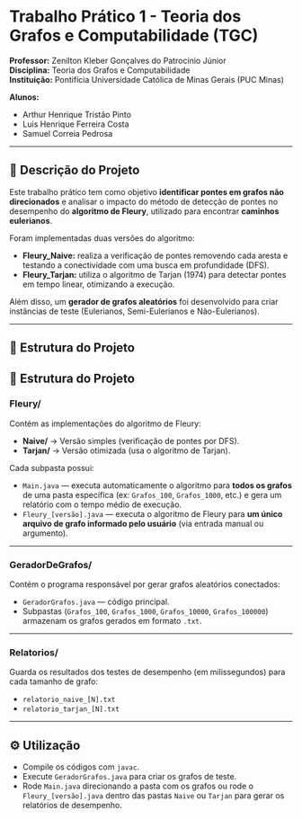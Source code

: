# Trabalho Prático 1 - Teoria dos Grafos e Computabilidade (TGC)

**Professor:** Zenilton Kleber Gonçalves do Patrocínio Júnior  
**Disciplina:** Teoria dos Grafos e Computabilidade  
**Instituição:** Pontifícia Universidade Católica de Minas Gerais (PUC Minas)  

**Alunos:**
- Arthur Henrique Tristão Pinto  
- Luis Henrique Ferreira Costa  
- Samuel Correia Pedrosa  

---

## 📘 Descrição do Projeto

Este trabalho prático tem como objetivo **identificar pontes em grafos não direcionados** e analisar o impacto do método de detecção de pontes no desempenho do **algoritmo de Fleury**, utilizado para encontrar **caminhos eulerianos**.

Foram implementadas duas versões do algoritmo:
- **Fleury_Naive:** realiza a verificação de pontes removendo cada aresta e testando a conectividade com uma busca em profundidade (DFS).  
- **Fleury_Tarjan:** utiliza o algoritmo de Tarjan (1974) para detectar pontes em tempo linear, otimizando a execução.

Além disso, um **gerador de grafos aleatórios** foi desenvolvido para criar instâncias de teste (Eulerianos, Semi-Eulerianos e Não-Eulerianos).

---

## 🧩 Estrutura do Projeto

## 📁 Estrutura do Projeto

### **Fleury/**
Contém as implementações do algoritmo de Fleury:
- **Naive/** → Versão simples (verificação de pontes por DFS).  
- **Tarjan/** → Versão otimizada (usa o algoritmo de Tarjan).  

Cada subpasta possui:
- `Main.java` — executa automaticamente o algoritmo para **todos os grafos** de uma pasta específica (ex: `Grafos_100`, `Grafos_1000`, etc.) e gera um relatório com o tempo médio de execução.  
- `Fleury_[versão].java` — executa o algoritmo de Fleury para **um único arquivo de grafo informado pelo usuário** (via entrada manual ou argumento).  

---

### **GeradorDeGrafos/**
Contém o programa responsável por gerar grafos aleatórios conectados:
- `GeradorGrafos.java` — código principal.  
- Subpastas (`Grafos_100`, `Grafos_1000`, `Grafos_10000`, `Grafos_100000`) armazenam os grafos gerados em formato `.txt`.

---

### **Relatorios/**
Guarda os resultados dos testes de desempenho (em milissegundos) para cada tamanho de grafo:
- `relatorio_naive_[N].txt`  
- `relatorio_tarjan_[N].txt`

---

## ⚙️ Utilização

- Compile os códigos com `javac`.  
- Execute `GeradorGrafos.java` para criar os grafos de teste.  
- Rode `Main.java` direcionando a pasta com os grafos ou rode o `Fleury_[versão].java`  dentro das pastas `Naive` ou `Tarjan` para gerar os relatórios de desempenho.


